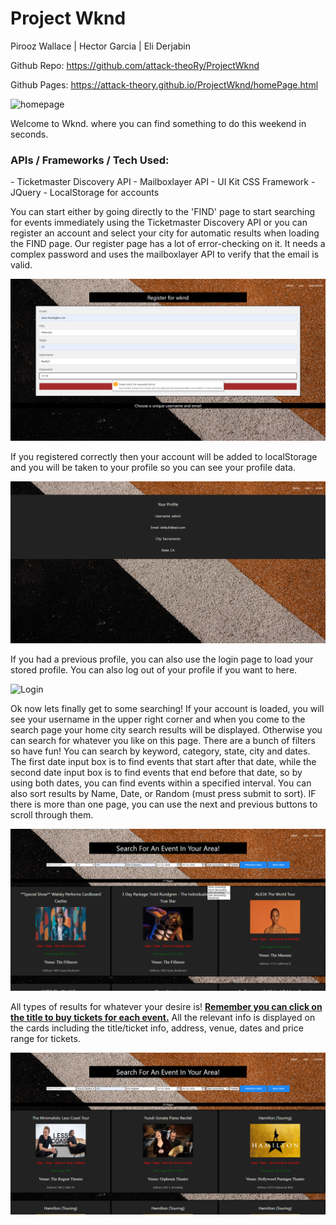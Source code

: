# Project Wknd


Pirooz Wallace | Hector Garcia | Eli Derjabin

Github Repo: https://github.com/attack-theoRy/ProjectWknd

Github Pages: https://attack-theory.github.io/ProjectWknd/homePage.html

<img src='screenshots\LandingPage.png' alt=homepage>

Welcome to Wknd. where you can find something to do this weekend in seconds. 

<h3> APIs / Frameworks / Tech Used: </h3>
- Ticketmaster Discovery API
- Mailboxlayer API
- UI Kit CSS Framework
- JQuery
- LocalStorage for accounts


You can start either by going directly to the 'FIND' page to start searching for events immediately using the Ticketmaster Discovery API or you can register an account and select your city for automatic results when loading the FIND page.  Our register page has a lot of error-checking on it. It needs a complex password and uses the mailboxlayer API to verify that the email is valid.

<img src='screenshots\Register.png' alt='Register'>

If you registered correctly then your account will be added to localStorage and you will be taken to your profile so you can see your profile data. 

<img src='screenshots\Profile.png' alt='Profile'>

If you had a previous profile, you can also use the login page to load your stored profile. You can also log out of your profile if you want to here.

<img src='screenshots\Login.png'  alt='Login'>

Ok now lets finally get to some searching!  If your account is loaded, you will see your username in the upper right corner and when you come to the search page your home city search results will be displayed. Otherwise you can search for whatever you like on this page. There are a bunch of filters so have fun!  You can search by keyword, category, state, city and dates. The first date input box is to find events that start after that date, while the second date input box is to find events that end before that date, so by using both dates, you can find events within a specified interval. You can also sort results by Name, Date, or Random (must press submit to sort). IF there is more than one page, you can use the next and previous buttons to scroll through them.

<img src='screenshots\SearchResults.png' alt='SearchResults1'>

All types of results for whatever your desire is! <b><u>Remember you can click on the title to buy tickets for each event.</u></b>  All the relevant info is displayed on the cards including the title/ticket info, address, venue, dates and price range for tickets.

<img src='screenshots\SearchResults2.png' alt='SearchResults2'> 


                                           




